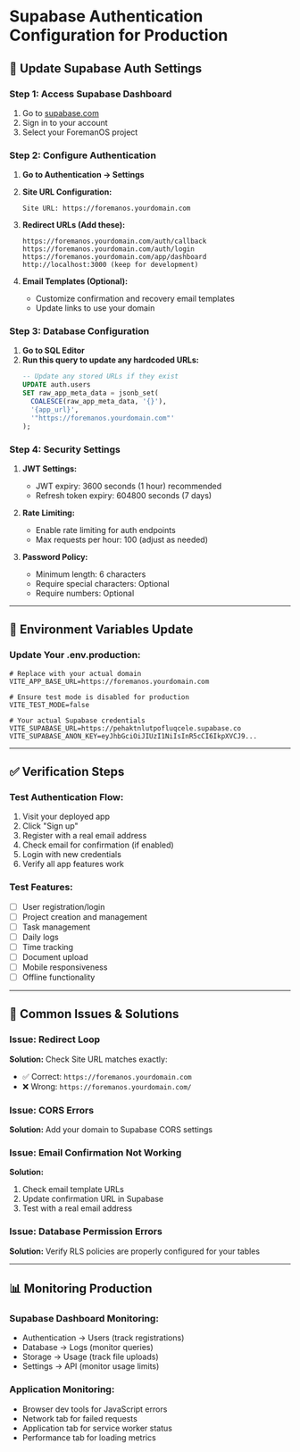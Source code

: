 # Supabase Authentication Configuration for Production

## 🔐 **Update Supabase Auth Settings**

### **Step 1: Access Supabase Dashboard**
1. Go to [supabase.com](https://supabase.com)
2. Sign in to your account
3. Select your ForemanOS project

### **Step 2: Configure Authentication**

1. **Go to Authentication → Settings**

2. **Site URL Configuration:**
   ```
   Site URL: https://foremanos.yourdomain.com
   ```

3. **Redirect URLs (Add these):**
   ```
   https://foremanos.yourdomain.com/auth/callback
   https://foremanos.yourdomain.com/auth/login
   https://foremanos.yourdomain.com/app/dashboard
   http://localhost:3000 (keep for development)
   ```

4. **Email Templates (Optional):**
   - Customize confirmation and recovery email templates
   - Update links to use your domain

### **Step 3: Database Configuration**

1. **Go to SQL Editor**
2. **Run this query to update any hardcoded URLs:**
   ```sql
   -- Update any stored URLs if they exist
   UPDATE auth.users 
   SET raw_app_meta_data = jsonb_set(
     COALESCE(raw_app_meta_data, '{}'), 
     '{app_url}', 
     '"https://foremanos.yourdomain.com"'
   );
   ```

### **Step 4: Security Settings**

1. **JWT Settings:**
   - JWT expiry: 3600 seconds (1 hour) recommended
   - Refresh token expiry: 604800 seconds (7 days)

2. **Rate Limiting:**
   - Enable rate limiting for auth endpoints
   - Max requests per hour: 100 (adjust as needed)

3. **Password Policy:**
   - Minimum length: 6 characters
   - Require special characters: Optional
   - Require numbers: Optional

---

## 🔧 **Environment Variables Update**

### **Update Your .env.production:**
```env
# Replace with your actual domain
VITE_APP_BASE_URL=https://foremanos.yourdomain.com

# Ensure test mode is disabled for production
VITE_TEST_MODE=false

# Your actual Supabase credentials
VITE_SUPABASE_URL=https://pehaktnlutpofluqcele.supabase.co
VITE_SUPABASE_ANON_KEY=eyJhbGciOiJIUzI1NiIsInR5cCI6IkpXVCJ9...
```

---

## ✅ **Verification Steps**

### **Test Authentication Flow:**
1. Visit your deployed app
2. Click "Sign up" 
3. Register with a real email address
4. Check email for confirmation (if enabled)
5. Login with new credentials
6. Verify all app features work

### **Test Features:**
- [ ] User registration/login
- [ ] Project creation and management  
- [ ] Task management
- [ ] Daily logs
- [ ] Time tracking
- [ ] Document upload
- [ ] Mobile responsiveness
- [ ] Offline functionality

---

## 🚨 **Common Issues & Solutions**

### **Issue: Redirect Loop**
**Solution:** Check Site URL matches exactly:
- ✅ Correct: `https://foremanos.yourdomain.com`
- ❌ Wrong: `https://foremanos.yourdomain.com/`

### **Issue: CORS Errors**
**Solution:** Add your domain to Supabase CORS settings

### **Issue: Email Confirmation Not Working**
**Solution:** 
1. Check email template URLs
2. Update confirmation URL in Supabase
3. Test with a real email address

### **Issue: Database Permission Errors**
**Solution:** Verify RLS policies are properly configured for your tables

---

## 📊 **Monitoring Production**

### **Supabase Dashboard Monitoring:**
- Authentication → Users (track registrations)
- Database → Logs (monitor queries)
- Storage → Usage (track file uploads)
- Settings → API (monitor usage limits)

### **Application Monitoring:**
- Browser dev tools for JavaScript errors
- Network tab for failed requests
- Application tab for service worker status
- Performance tab for loading metrics